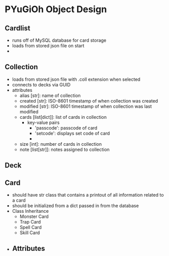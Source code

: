# PYuGiOh Object Design

## Cardlist
* runs off of MySQL database for card storage
* loads from stored json file on start
* 

## Collection
* loads from stored json file with .coll extension when selected
* connects to decks via GUID
* attributes
    - alias [str]: name of collection
    - created [str]: ISO-8601 timestamp of when collection was created
    - modified [str]: ISO-8601 timestamp of when collection was last modified
    - cards [list[dict]]: list of cards in collection
        - key-value pairs
            - 'passcode': passcode of card
            - 'setcode': displays set code of card
            - 
    - size [int]: number of cards in collection
    - note [list[str]]: notes assigned to collection

## Deck

## Card
* should have str class that contains a printout of all information related to a card
* should be initialized from a dict passed in from the database
* Class Inheritance
    - Monster Card
    - Trap Card
    - Spell Card
    - Skill Card
* Attributes
    - 